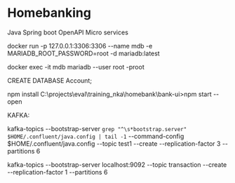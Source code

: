 # Homebanking
Java Spring boot OpenAPI Micro services 



docker run -p 127.0.0.1:3306:3306  --name mdb -e MARIADB_ROOT_PASSWORD=root -d mariadb:latest

docker exec -it mdb mariadb --user root -proot

CREATE DATABASE Account;

npm install
C:\projects\eval\training_nka\homebank\bank-ui>npm start --open


KAFKA:


kafka-topics --bootstrap-server `grep "^\s*bootstrap.server" $HOME/.confluent/java.config | tail -1` --command-config $HOME/.confluent/java.config --topic test1 --create --replication-factor 3 --partitions 6

kafka-topics --bootstrap-server localhost:9092  --topic transaction --create --replication-factor 1 --partitions 6
